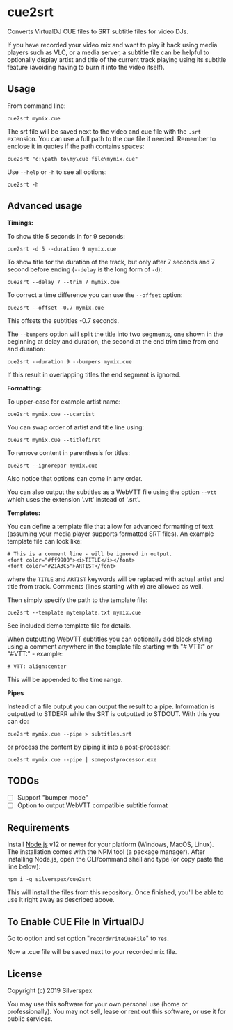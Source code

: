 cue2srt
=======

Converts VirtualDJ CUE files to SRT subtitle files for video DJs.

If you have recorded your video mix and want to play it back using media players
such as VLC, or a media server, a subtitle file can be helpful to optionally display
artist and title of the current track playing using its subtitle feature (avoiding
having to burn it into the video itself).

Usage
-----

From command line:

    cue2srt mymix.cue

The srt file will be saved next to the video and cue file with the `.srt`
extension. You can use a full path to the cue file if needed. Remember to enclose
it in quotes if the path contains spaces:

    cue2srt "c:\path to\my\cue file\mymix.cue"

Use `--help` or `-h` to see all options:

    cue2srt -h

Advanced usage
--------------

**Timings:**

To show title 5 seconds in for 9 seconds:

    cue2srt -d 5 --duration 9 mymix.cue

To show title for the duration of the track, but only after 7 seconds and 7 second before
ending (`--delay` is the long form of `-d`):

    cue2srt --delay 7 --trim 7 mymix.cue

To correct a time difference you can use the `--offset` option:

    cue2srt --offset -0.7 mymix.cue

This offsets the subtitles -0.7 seconds.

The `--bumpers` option will split the title into two segments, one shown in the beginning
at delay and duration, the second at the end trim time from end and duration:

    cue2srt --duration 9 --bumpers mymix.cue

If this result in overlapping titles the end segment is ignored.

**Formatting:**

To upper-case for example artist name:

    cue2srt mymix.cue --ucartist

You can swap order of artist and title line using:

    cue2srt mymix.cue --titlefirst

To remove content in parenthesis for titles:

    cue2srt --ignorepar mymix.cue
    
Also notice that options can come in any order.

You can also output the subtitles as a WebVTT file using the option `--vtt`
which uses the extension '.vtt' instead of '.srt'.

**Templates:**

You can define a template file that allow for advanced formatting of text (assuming
your media player supports formatted SRT files). An example template file can look like:

    # This is a comment line - will be ignored in output.
    <font color="#ff9900"><i>TITLE</i></font>
    <font color="#21A3C5">ARTIST</font>

where the `TITLE` and `ARTIST` keywords will be replaced with actual artist and title from
track. Comments (lines starting with `#`) are allowed as well. 

Then simply specify the path to the template file:

    cue2srt --template mytemplate.txt mymix.cue

See included demo template file for details.

When outputting WebVTT subtitles you can optionally add block styling using a comment
anywhere in the template file starting with "# VTT:" or "#VTT:" - example:

    # VTT: align:center

This will be appended to the time range.

**Pipes**

Instead of a file output you can output the result to a pipe. Information is outputted
to STDERR while the SRT is outputted to STDOUT. With this you can do:

    cue2srt mymix.cue --pipe > subtitles.srt

or process the content by piping it into a post-processor:

    cue2srt mymix.cue --pipe | somepostprocessor.exe

TODOs
-----

- [ ] Support "bumper mode"
- [ ] Option to output WebVTT compatible subtitle format 

Requirements
------------

Install [Node.js](https://nodejs.org/en/) v12 or newer for your platform (Windows,
MacOS, Linux). The installation comes with the NPM tool (a package manager).
After installing Node.js, open the CLI/command shell and type (or copy paste the
line below):

    npm i -g silverspex/cue2srt

This will install the files from this repository. Once finished, you'll be able
to use it right away as described above.

To Enable CUE File In VirtualDJ
-------------------------------

Go to option and set option "`recordWriteCueFile`" to `Yes`.

Now a .cue file will be saved next to your recorded mix file.

License
-------

Copyright (c) 2019 Silverspex

You may use this software for your own personal use (home or professionally).
You may not sell, lease or rent out this software, or use it for public services.
